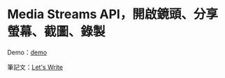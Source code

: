 # Media Streams API，開啟鏡頭、分享螢幕、截圖、錄製

Demo：[demo](https://letswritetw.github.io/letswrite-media-streams-api/)

筆記文：[Let's Write](https://www.letswrite.tw/media-streams-api/)
